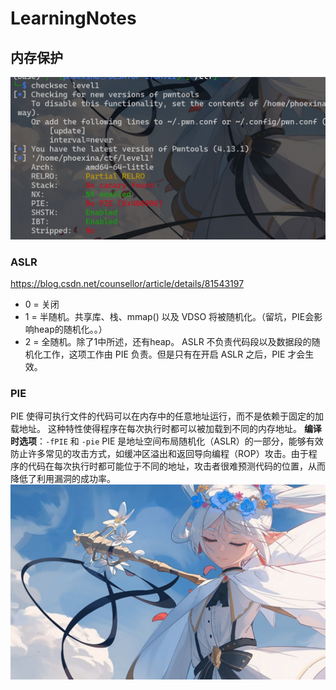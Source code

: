 # LearningNotes

## 内存保护

![](images/Pasted%20image%2020241108151756.png)
### ASLR
https://blog.csdn.net/counsellor/article/details/81543197
- 0 = 关闭
- 1 = 半随机。共享库、栈、mmap() 以及 VDSO 将被随机化。（留坑，PIE会影响heap的随机化。。）
- 2 = 全随机。除了1中所述，还有heap。
ASLR 不负责代码段以及数据段的随机化工作，这项工作由 PIE 负责。但是只有在开启 ASLR 之后，PIE 才会生效。
### PIE
PIE 使得可执行文件的代码可以在内存中的任意地址运行，而不是依赖于固定的加载地址。
这种特性使得程序在每次执行时都可以被加载到不同的内存地址。
**编译时选项**：`-fPIE` 和 `-pie`
PIE 是地址空间布局随机化（ASLR）的一部分，能够有效防止许多常见的攻击方式，如缓冲区溢出和返回导向编程（ROP）攻击。由于程序的代码在每次执行时都可能位于不同的地址，攻击者很难预测代码的位置，从而降低了利用漏洞的成功率。
![](images/Pasted%20image%2020241210173048.png)